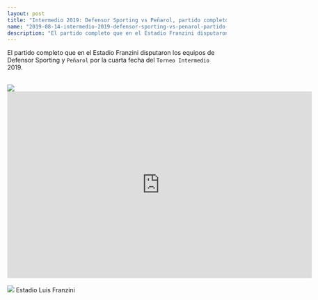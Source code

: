 ```yaml
---
layout: post
title: "Intermedio 2019: Defensor Sporting vs Peñarol, partido completo"
name: "2019-08-14-intermedio-2019-defensor-sporting-vs-penarol-partido-completo.md"
description: "El partido completo que en el Estadio Franzini disputaron los equipos de Defensor Sporting y Peñarol por la cuarta fecha del Torneo Intermedio 2019"
---
```


El partido completo que en el Estadio Franzini disputaron los equipos de Defensor Sporting y `Peñarol` por la cuarta fecha del `Torneo Intermedio` 2019.

<br>

<img src="https://i.imgur.com/OefrZUx.jpg" class="responsive-image" style="max-width: 2130px;">

<br>

<div class="embed-responsive embed-responsive-16by9">
  <iframe class="embed-responsive-item" src="https://embed.mystream.to/mk6xuz6kba5p" scrolling="no" frameborder="0" width="700" height="430" allowfullscreen="true" webkitallowfullscreen="true" mozallowfullscreen="true"></iframe>
</div>

<br>

<img src="https://i.imgur.com/zqWhEXR.jpg" class="responsive-image" style="max-width: 1000px;">
<caption>Estadio Luis Franzini</caption>
